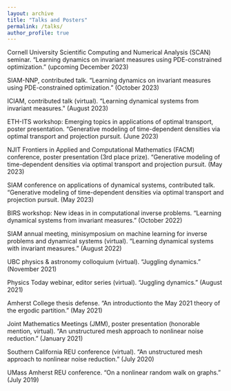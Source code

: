 ```yaml
---
layout: archive
title: "Talks and Posters"
permalink: /talks/
author_profile: true
---
```


Cornell University Scientific Computing and Numerical Analysis (SCAN) seminar. “Learning dynamics on invariant measures using
PDE-constrained optimization.” (upcoming December 2023)

SIAM-NNP, contributed talk. “Learning dynamics on invariant measures using PDE-constrained optimization.” (October 2023)

ICIAM, contributed talk (virtual). “Learning dynamical systems from invariant measures." (August 2023)

ETH-ITS workshop: Emerging topics in applications of optimal transport, poster presentation. “Generative modeling of time-dependent
densities via optimal transport and projection pursuit. (June 2023)

NJIT Frontiers in Applied and Computational Mathematics (FACM) conference, poster presentation (3rd place prize). “Generative modeling
of time-dependent densities via optimal transport and projection pursuit. (May 2023)

SIAM conference on applications of dynamical systems, contributed talk. “Generative modeling of time-dependent densities via optimal transport
and projection pursuit. (May 2023)

BIRS workshop: New ideas in in computational inverse problems. “Learning dynamical systems from invariant measures.” (October 2022)

SIAM annual meeting, minisymposium on machine learning for inverse problems and dynamical systems (virtual). “Learning dynamical systems with invariant measures.” (August 2022)

UBC physics & astronomy colloquium (virtual). “Juggling dynamics.” (November 2021)

Physics Today webinar, editor series (virtual). “Juggling dynamics.” (August 2021)

Amherst College thesis defense. “An introductionto the May 2021
theory of the ergodic partition.” (May 2021)

Joint Mathematics Meetings (JMM), poster presentation (honorable mention, virtual). “An unstructured mesh approach to nonlinear noise reduction.” (January 2021)

Southern California REU conference (virtual). “An unstructured mesh approach to nonlinear noise reduction.” (July 2020)

UMass Amherst REU conference. “On a nonlinear random walk on graphs.” (July 2019)
